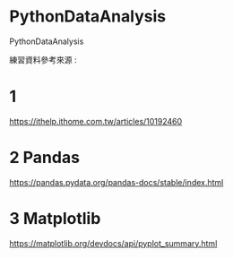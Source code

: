 # PythonDataAnalysis
PythonDataAnalysis

練習資料參考來源 :

# 1
https://ithelp.ithome.com.tw/articles/10192460
# 2 Pandas 
https://pandas.pydata.org/pandas-docs/stable/index.html
# 3 Matplotlib
https://matplotlib.org/devdocs/api/pyplot_summary.html
